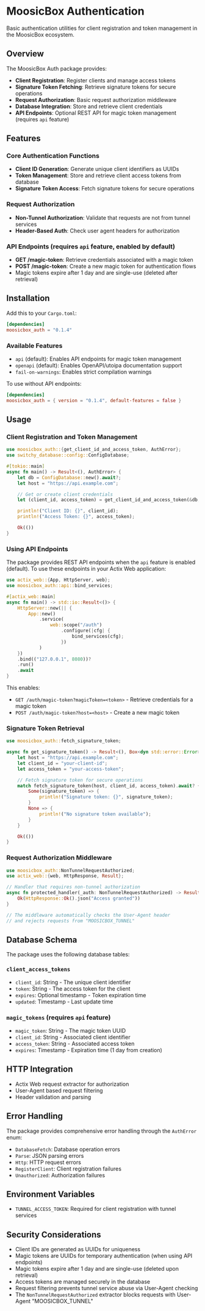 # MoosicBox Authentication

Basic authentication utilities for client registration and token management in the MoosicBox ecosystem.

## Overview

The MoosicBox Auth package provides:

- **Client Registration**: Register clients and manage access tokens
- **Signature Token Fetching**: Retrieve signature tokens for secure operations
- **Request Authorization**: Basic request authorization middleware
- **Database Integration**: Store and retrieve client credentials
- **API Endpoints**: Optional REST API for magic token management (requires `api` feature)

## Features

### Core Authentication Functions
- **Client ID Generation**: Generate unique client identifiers as UUIDs
- **Token Management**: Store and retrieve client access tokens from database
- **Signature Token Access**: Fetch signature tokens for secure operations

### Request Authorization
- **Non-Tunnel Authorization**: Validate that requests are not from tunnel services
- **Header-Based Auth**: Check user agent headers for authorization

### API Endpoints (requires `api` feature, enabled by default)
- **GET /magic-token**: Retrieve credentials associated with a magic token
- **POST /magic-token**: Create a new magic token for authentication flows
- Magic tokens expire after 1 day and are single-use (deleted after retrieval)

## Installation

Add this to your `Cargo.toml`:

```toml
[dependencies]
moosicbox_auth = "0.1.4"
```

### Available Features

- `api` (default): Enables API endpoints for magic token management
- `openapi` (default): Enables OpenAPI/utoipa documentation support
- `fail-on-warnings`: Enables strict compilation warnings

To use without API endpoints:

```toml
[dependencies]
moosicbox_auth = { version = "0.1.4", default-features = false }
```

## Usage

### Client Registration and Token Management

```rust
use moosicbox_auth::{get_client_id_and_access_token, AuthError};
use switchy_database::config::ConfigDatabase;

#[tokio::main]
async fn main() -> Result<(), AuthError> {
    let db = ConfigDatabase::new().await?;
    let host = "https://api.example.com";

    // Get or create client credentials
    let (client_id, access_token) = get_client_id_and_access_token(&db, host).await?;

    println!("Client ID: {}", client_id);
    println!("Access Token: {}", access_token);

    Ok(())
}
```

### Using API Endpoints

The package provides REST API endpoints when the `api` feature is enabled (default). To use these endpoints in your Actix Web application:

```rust
use actix_web::{App, HttpServer, web};
use moosicbox_auth::api::bind_services;

#[actix_web::main]
async fn main() -> std::io::Result<()> {
    HttpServer::new(|| {
        App::new()
            .service(
                web::scope("/auth")
                    .configure(|cfg| {
                        bind_services(cfg);
                    })
            )
    })
    .bind(("127.0.0.1", 8080))?
    .run()
    .await
}
```

This enables:
- `GET /auth/magic-token?magicToken=<token>` - Retrieve credentials for a magic token
- `POST /auth/magic-token?host=<host>` - Create a new magic token

### Signature Token Retrieval

```rust
use moosicbox_auth::fetch_signature_token;

async fn get_signature_token() -> Result<(), Box<dyn std::error::Error>> {
    let host = "https://api.example.com";
    let client_id = "your-client-id";
    let access_token = "your-access-token";

    // Fetch signature token for secure operations
    match fetch_signature_token(host, client_id, access_token).await? {
        Some(signature_token) => {
            println!("Signature token: {}", signature_token);
        }
        None => {
            println!("No signature token available");
        }
    }

    Ok(())
}
```

### Request Authorization Middleware

```rust
use moosicbox_auth::NonTunnelRequestAuthorized;
use actix_web::{web, HttpResponse, Result};

// Handler that requires non-tunnel authorization
async fn protected_handler(_auth: NonTunnelRequestAuthorized) -> Result<HttpResponse> {
    Ok(HttpResponse::Ok().json("Access granted"))
}

// The middleware automatically checks the User-Agent header
// and rejects requests from "MOOSICBOX_TUNNEL"
```

## Database Schema

The package uses the following database tables:

### `client_access_tokens`
- `client_id`: String - The unique client identifier
- `token`: String - The access token for the client
- `expires`: Optional timestamp - Token expiration time
- `updated`: Timestamp - Last update time

### `magic_tokens` (requires `api` feature)
- `magic_token`: String - The magic token UUID
- `client_id`: String - Associated client identifier
- `access_token`: String - Associated access token
- `expires`: Timestamp - Expiration time (1 day from creation)

## HTTP Integration

- Actix Web request extractor for authorization
- User-Agent based request filtering
- Header validation and parsing

## Error Handling

The package provides comprehensive error handling through the `AuthError` enum:

- `DatabaseFetch`: Database operation errors
- `Parse`: JSON parsing errors
- `Http`: HTTP request errors
- `RegisterClient`: Client registration failures
- `Unauthorized`: Authorization failures

## Environment Variables

- `TUNNEL_ACCESS_TOKEN`: Required for client registration with tunnel services

## Security Considerations

- Client IDs are generated as UUIDs for uniqueness
- Magic tokens are UUIDs for temporary authentication (when using API endpoints)
- Magic tokens expire after 1 day and are single-use (deleted upon retrieval)
- Access tokens are managed securely in the database
- Request filtering prevents tunnel service abuse via User-Agent checking
- The `NonTunnelRequestAuthorized` extractor blocks requests with User-Agent "MOOSICBOX_TUNNEL"
